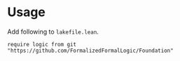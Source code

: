 # Usage

Add following to `lakefile.lean`.

```lean
require logic from git "https://github.com/FormalizedFormalLogic/Foundation"
```
